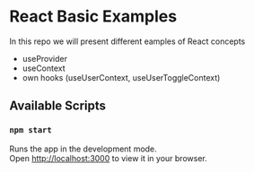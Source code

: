 # React Basic Examples

In this repo we will present different eamples of React concepts

- useProvider
- useContext
- own hooks (useUserContext, useUserToggleContext)

## Available Scripts

### `npm start`

Runs the app in the development mode.\
Open [http://localhost:3000](http://localhost:3000) to view it in your browser.
